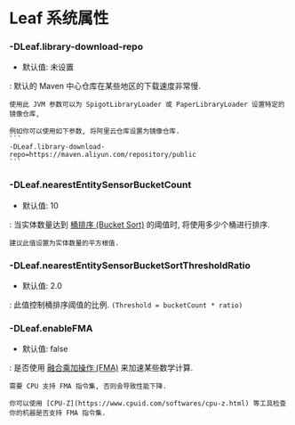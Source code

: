 # Leaf 系统属性

### -DLeaf.library-download-repo
* 默认值: 未设置

:	默认的 Maven 中心仓库在某些地区的下载速度非常慢.
	
	使用此 JVM 参数可以为 SpigotLibraryLoader 或 PaperLibraryLoader 设置特定的镜像仓库,

    例如你可以使用如下参数, 将阿里云仓库设置为镜像仓库.
    ```
    -DLeaf.library-download-repo=https://maven.aliyun.com/repository/public
    ```

### -DLeaf.nearestEntitySensorBucketCount
* 默认值: 10

:	当实体数量达到 [桶排序 (Bucket Sort)](https://oi-wiki.org/basic/bucket-sort) 的阈值时, 将使用多少个桶进行排序.

	建议此值设置为实体数量的平方根值.

### -DLeaf.nearestEntitySensorBucketSortThresholdRatio
* 默认值: 2.0

:	此值控制桶排序阈值的比例. `(Threshold = bucketCount * ratio)`

### -DLeaf.enableFMA
* 默认值: false

: 是否使用 [融合乘加操作 (FMA)](https://baike.baidu.com/item/%E4%B9%98%E7%A7%AF%E7%B4%AF%E5%8A%A0%E8%BF%90%E7%AE%97) 来加速某些数学计算.

	需要 CPU 支持 FMA 指令集, 否则会导致性能下降.

	你可以使用 [CPU-Z](https://www.cpuid.com/softwares/cpu-z.html) 等工具检查你的机器是否支持 FMA 指令集.
